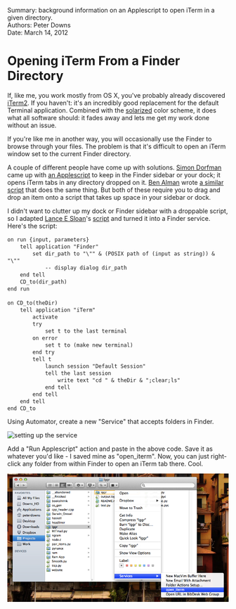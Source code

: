 Summary: background information on an Applescript to open iTerm in a given directory.  
Authors: Peter Downs  
Date: March 14, 2012  

# Opening iTerm From a Finder Directory

If, like me, you work mostly from OS X, you've probably already discovered [iTerm2][1]. If you haven't: it's an incredibly good replacement for the default Terminal application. Combined with the [solarized][2] color scheme, it does what all software should: it fades away and lets me get my work done without an issue.

If you're like me in another way, you will occasionally use the Finder to browse through your files. The problem is that it's difficult to open an iTerm window set to the current Finder directory.

A couple of different people have come up with solutions. [Simon Dorfman][3] came up with [an Applescript][4] to keep in the Finder sidebar or your dock; it opens iTerm tabs in any directory dropped on it. [Ben Alman][5] wrote [a similar script][6] that does the same thing. But both of these require you to drag and drop an item onto a script that takes up space in your sidebar or dock.

I didn't want to clutter up my dock or Finder sidebar with a droppable script, so I adapted [Lance E Sloan][7]'s [script][8] and turned it into a Finder service.  Here's the script:

	on run {input, parameters}
		tell application "Finder"
			set dir_path to "\"" & (POSIX path of (input as string)) & "\""
				-- display dialog dir_path
		end tell
		CD_to(dir_path)
	end run
	
	on CD_to(theDir)
		tell application "iTerm"
			activate
			try
				set t to the last terminal
			on error
				set t to (make new terminal)
			end try
			tell t
				launch session "Default Session"
				tell the last session
					write text "cd " & theDir & ";clear;ls"
				end tell
			end tell
		end tell
	end CD_to

Using Automator, create a new "Service" that accepts folders in Finder.

![setting up the service][9]

Add a "Run Applescript" action and paste in the above code.
Save it as whatever you'd like - I saved mine as "open_iterm". Now, you can just right-click any folder from within Finder to 
open an iTerm tab there. Cool.

![the service in action][10]


[1]: http://www.google.com/url?sa=t&rct=j&q=iterm&source=web&cd=8&ved=0CGIQFjAH&url=http%3A%2F%2Fwww.iterm2.com%2F&ei=7qlgT6G3Ao2IrAfhtISaBg&usg=AFQjCNG7IStoNOzSPwdmFLWs4251hvTXvA
[2]: http://www.google.com/url?sa=t&rct=j&q=iterm&source=web&cd=8&ved=0CGIQFjAH&url=http%3A%2F%2Fwww.iterm2.com%2F&ei=7qlgT6G3Ao2IrAfhtISaBg&usg=AFQjCNG7IStoNOzSPwdmFLWs4251hvTXvA
[3]: http://snippets.dzone.com/user/SimonDorfman
[4]: http://snippets.dzone.com/posts/show/961
[5]: http://benalman.com/
[6]: https://gist.github.com/905546
[7]: https://github.com/lsloan
[8]: https://gist.github.com/1265327
[9]: /static/img/applescript_service.tff "Setting up the service"
[10]: /static/img/applescript_service_in_action.tiff "Using the new service"